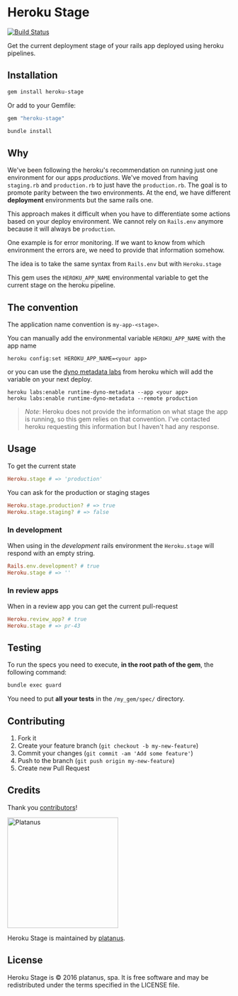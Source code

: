 # Heroku Stage
[![Build Status](https://travis-ci.org/platanus/heroku-stage.svg?branch=master)](https://travis-ci.org/platanus/heroku-stage)

Get the current deployment stage of your rails app deployed using heroku pipelines.

## Installation

```bash
gem install heroku-stage
```

Or add to your Gemfile:

```ruby
gem "heroku-stage"
```

```bash
bundle install
```

## Why

We've been following the heroku's recommendation on running just one
environment for our apps *productions*. We've moved from having
`staging.rb` and `production.rb` to just have the `production.rb`.
The goal is to promote parity between the two environments. At the end,
we have different **deployment** environments but the same rails one.

This approach makes it difficult when you have to differentiate
some actions based on your deploy environment. We cannot rely on `Rails.env`
anymore because it will always be `production`.

One example is for error monitoring. If we want to know from which
environment the errors are, we need to provide that information somehow.

The idea is to take the same syntax from `Rails.env` but with
`Heroku.stage`

This gem uses the `HEROKU_APP_NAME` environmental variable to get the
current stage on the heroku pipeline.

## The convention

The application name convention is `my-app-<stage>`.

You can manually add the environmental variable `HEROKU_APP_NAME` with the app name

```shell
heroku config:set HEROKU_APP_NAME=<your app>
```

or you can use the [dyno metadata labs](https://devcenter.heroku.com/articles/dyno-metadata)
from heroku which will add the variable on your next deploy.

```shell
heroku labs:enable runtime-dyno-metadata --app <your app>
heroku labs:enable runtime-dyno-metadata --remote production
```

> *Note*: Heroku does not provide the information on what stage the app is running,
> so this gem relies on that convention. I've contacted heroku requesting this information
> but I haven't had any response.

## Usage

To get the current state

```ruby
Heroku.stage # => 'production'
```

You can ask for the production or staging stages

```ruby
Heroku.stage.production? # => true
Heroku.stage.staging? # => false
```

### In development

When using in the *development* rails environment the `Heroku.stage` will
respond with an empty string.

```ruby
Rails.env.development? # true
Heroku.stage # => ''
```

### In review apps

When in a review app you can get the current pull-request

```ruby
Heroku.review_app? # true
Heroku.stage # => pr-43
```

## Testing

To run the specs you need to execute, **in the root path of the gem**, the following command:

```bash
bundle exec guard
```

You need to put **all your tests** in the `/my_gem/spec/` directory.

## Contributing

1. Fork it
1. Create your feature branch (`git checkout -b my-new-feature`)
1. Commit your changes (`git commit -am 'Add some feature'`)
1. Push to the branch (`git push origin my-new-feature`)
1. Create new Pull Request

## Credits

Thank you [contributors](https://github.com/platanus/heroku-stage/graphs/contributors)!

<img src="http://platan.us/gravatar_with_text.png" alt="Platanus" width="250"/>

Heroku Stage is maintained by [platanus](http://platan.us).

## License

Heroku Stage is © 2016 platanus, spa. It is free software and may be redistributed under the terms specified in the LICENSE file.
